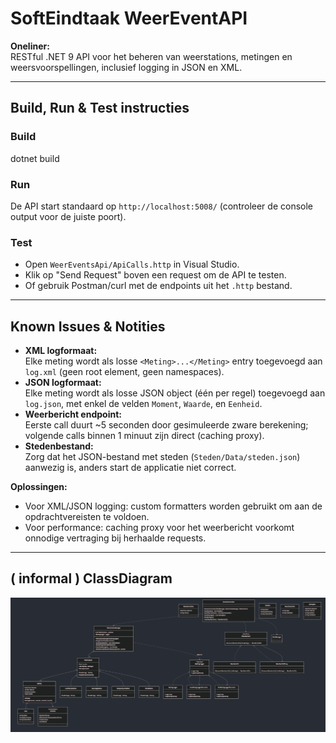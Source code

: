 # SoftEindtaak WeerEventAPI

**Oneliner:**  
RESTful .NET 9 API voor het beheren van weerstations, metingen en weersvoorspellingen, inclusief logging in JSON en XML.

---

## Build, Run & Test instructies

### Build

dotnet build

### Run

De API start standaard op `http://localhost:5008/` (controleer de console output voor de juiste poort).

### Test
- Open `WeerEventsApi/ApiCalls.http` in Visual Studio.
- Klik op "Send Request" boven een request om de API te testen.
- Of gebruik Postman/curl met de endpoints uit het `.http` bestand.

---

## Known Issues & Notities

- **XML logformaat:**  
  Elke meting wordt als losse `<Meting>...</Meting>` entry toegevoegd aan `log.xml` (geen root element, geen namespaces).
- **JSON logformaat:**  
  Elke meting wordt als losse JSON object (één per regel) toegevoegd aan `log.json`, met enkel de velden `Moment`, `Waarde`, en `Eenheid`.
- **Weerbericht endpoint:**  
  Eerste call duurt ~5 seconden door gesimuleerde zware berekening; volgende calls binnen 1 minuut zijn direct (caching proxy).
- **Stedenbestand:**  
  Zorg dat het JSON-bestand met steden (`Steden/Data/steden.json`) aanwezig is, anders start de applicatie niet correct.

**Oplossingen:**  
- Voor XML/JSON logging: custom formatters worden gebruikt om aan de opdrachtvereisten te voldoen.
- Voor performance: caching proxy voor het weerbericht voorkomt onnodige vertraging bij herhaalde requests.

---

## ( informal ) ClassDiagram

![classdiagram](Image/UML.png)
